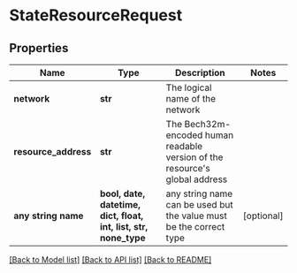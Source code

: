 # StateResourceRequest


## Properties
Name | Type | Description | Notes
------------ | ------------- | ------------- | -------------
**network** | **str** | The logical name of the network | 
**resource_address** | **str** | The Bech32m-encoded human readable version of the resource&#39;s global address | 
**any string name** | **bool, date, datetime, dict, float, int, list, str, none_type** | any string name can be used but the value must be the correct type | [optional]

[[Back to Model list]](../README.md#documentation-for-models) [[Back to API list]](../README.md#documentation-for-api-endpoints) [[Back to README]](../README.md)


